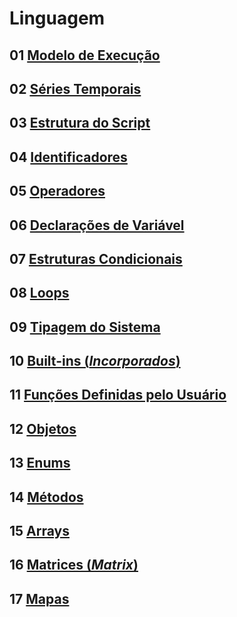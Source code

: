 
# Linguagem

## 01 [Modelo de Execução](./04_01_modelo_de_execucao.md)

## 02 [Séries Temporais](./04_02_series_temporais.md)

## 03 [Estrutura do Script](./04_03_estrutura_do_script.md)

## 04 [Identificadores](./04_04_identificadores.md)

## 05 [Operadores](./04_05_operadores.md)

## 06 [Declarações de Variável](./04_06_declaracoes_de_variavel.md)

## 07 [Estruturas Condicionais](./04_07_estruturas_condicionais.md)

## 08 [Loops](./04_08_loops.md)

## 09 [Tipagem do Sistema](./04_09_tipagem_do_sistema.md)

## 10 [Built-ins (_Incorporados_)](./04_10_incorporados.md)

## 11 [Funções Definidas pelo Usuário](./04_11_funcoes_definidas_pelo_usuario.md)

## 12 [Objetos](./04_12_objetos.md)

## 13 [Enums](./04_17_enums.md)

## 14 [Métodos](./04_13_metodos.md)

## 15 [Arrays](./04_14_arrays.md)

## 16 [Matrices (_Matrix_)](./04_15_matrices.md)

## 17 [Mapas](./04_16_mapas.md)
